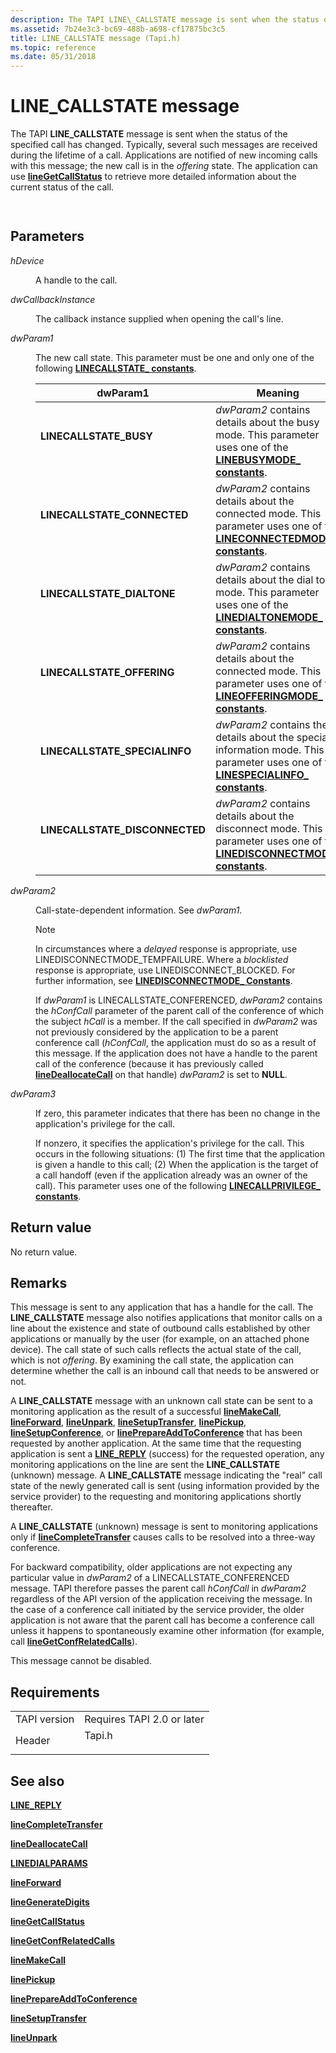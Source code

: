```yaml
---
description: The TAPI LINE\_CALLSTATE message is sent when the status of the specified call has changed.
ms.assetid: 7b24e3c3-bc69-488b-a698-cf17875bc3c5
title: LINE_CALLSTATE message (Tapi.h)
ms.topic: reference
ms.date: 05/31/2018
---
```


# LINE\_CALLSTATE message

The TAPI **LINE\_CALLSTATE** message is sent when the status of the specified call has changed. Typically, several such messages are received during the lifetime of a call. Applications are notified of new incoming calls with this message; the new call is in the *offering* state. The application can use [**lineGetCallStatus**](/windows/desktop/api/Tapi/nf-tapi-linegetcallstatus) to retrieve more detailed information about the current status of the call.


```C++
            
```



## Parameters

<dl> <dt>

*hDevice* 
</dt> <dd>

A handle to the call.

</dd> <dt>

*dwCallbackInstance* 
</dt> <dd>

The callback instance supplied when opening the call's line.

</dd> <dt>

*dwParam1* 
</dt> <dd>

The new call state. This parameter must be one and only one of the following [**LINECALLSTATE\_ constants**](linecallstate--constants.md).



| dwParam1                                                                                                                                                                                             | Meaning                                                                                                                                                                          |
|------------------------------------------------------------------------------------------------------------------------------------------------------------------------------------------------------|----------------------------------------------------------------------------------------------------------------------------------------------------------------------------------|
| <span id="LINECALLSTATE_BUSY"></span><span id="linecallstate_busy"></span><dl> <dt>**LINECALLSTATE\_BUSY**</dt> </dl>                         | *dwParam2* contains details about the busy mode. This parameter uses one of the [**LINEBUSYMODE\_ constants**](linebusymode--constants.md).<br/>                          |
| <span id="LINECALLSTATE_CONNECTED"></span><span id="linecallstate_connected"></span><dl> <dt>**LINECALLSTATE\_CONNECTED**</dt> </dl>          | *dwParam2* contains details about the connected mode. This parameter uses one of the [**LINECONNECTEDMODE\_ constants**](lineconnectedmode--constants.md).<br/>           |
| <span id="LINECALLSTATE_DIALTONE"></span><span id="linecallstate_dialtone"></span><dl> <dt>**LINECALLSTATE\_DIALTONE**</dt> </dl>             | *dwParam2* contains details about the dial tone mode. This parameter uses one of the [**LINEDIALTONEMODE\_ constants**](linedialtonemode--constants.md).<br/>             |
| <span id="LINECALLSTATE_OFFERING"></span><span id="linecallstate_offering"></span><dl> <dt>**LINECALLSTATE\_OFFERING**</dt> </dl>             | *dwParam2* contains details about the connected mode. This parameter uses one of the [**LINEOFFERINGMODE\_ constants**](lineofferingmode--constants.md).<br/>             |
| <span id="LINECALLSTATE_SPECIALINFO"></span><span id="linecallstate_specialinfo"></span><dl> <dt>**LINECALLSTATE\_SPECIALINFO**</dt> </dl>    | *dwParam2* contains the details about the special information mode. This parameter uses one of the [**LINESPECIALINFO\_ constants**](linespecialinfo--constants.md).<br/> |
| <span id="LINECALLSTATE_DISCONNECTED"></span><span id="linecallstate_disconnected"></span><dl> <dt>**LINECALLSTATE\_DISCONNECTED**</dt> </dl> | *dwParam2* contains details about the disconnect mode. This parameter uses one of the [**LINEDISCONNECTMODE\_ constants**](linedisconnectmode--constants.md).<br/>        |



 

</dd> <dt>

*dwParam2* 
</dt> <dd>

Call-state-dependent information. See *dwParam1*.

> [!Note]  
> In circumstances where a *delayed* response is appropriate, use LINEDISCONNECTMODE\_TEMPFAILURE. Where a *blocklisted* response is appropriate, use LINEDISCONNECT\_BLOCKED. For further information, see [**LINEDISCONNECTMODE\_ Constants**](linedisconnectmode--constants.md).

 

If *dwParam1* is LINECALLSTATE\_CONFERENCED, *dwParam2* contains the *hConfCall* parameter of the parent call of the conference of which the subject *hCall* is a member. If the call specified in *dwParam2* was not previously considered by the application to be a parent conference call (*hConfCall*, the application must do so as a result of this message. If the application does not have a handle to the parent call of the conference (because it has previously called [**lineDeallocateCall**](/windows/desktop/api/Tapi/nf-tapi-linedeallocatecall) on that handle) *dwParam2* is set to **NULL**.

</dd> <dt>

*dwParam3* 
</dt> <dd>

If zero, this parameter indicates that there has been no change in the application's privilege for the call.

If nonzero, it specifies the application's privilege for the call. This occurs in the following situations: (1) The first time that the application is given a handle to this call; (2) When the application is the target of a call handoff (even if the application already was an owner of the call). This parameter uses one of the following [**LINECALLPRIVILEGE\_ constants**](linecallprivilege--constants.md).

</dd> </dl>

## Return value

No return value.

## Remarks

This message is sent to any application that has a handle for the call. The **LINE\_CALLSTATE** message also notifies applications that monitor calls on a line about the existence and state of outbound calls established by other applications or manually by the user (for example, on an attached phone device). The call state of such calls reflects the actual state of the call, which is not *offering*. By examining the call state, the application can determine whether the call is an inbound call that needs to be answered or not.

A **LINE\_CALLSTATE** message with an unknown call state can be sent to a monitoring application as the result of a successful [**lineMakeCall**](/windows/desktop/api/Tapi/nf-tapi-linemakecall), [**lineForward**](/windows/desktop/api/Tapi/nf-tapi-lineforward), [**lineUnpark**](/windows/desktop/api/Tapi/nf-tapi-lineunpark), [**lineSetupTransfer**](/windows/desktop/api/Tapi/nf-tapi-linesetuptransfer), [**linePickup**](/windows/desktop/api/Tapi/nf-tapi-linepickup), [**lineSetupConference**](/windows/desktop/api/Tapi/nf-tapi-linesetupconference), or [**linePrepareAddToConference**](/windows/desktop/api/Tapi/nf-tapi-lineprepareaddtoconference) that has been requested by another application. At the same time that the requesting application is sent a [**LINE\_REPLY**](line-reply.md) (success) for the requested operation, any monitoring applications on the line are sent the **LINE\_CALLSTATE** (unknown) message. A **LINE\_CALLSTATE** message indicating the "real" call state of the newly generated call is sent (using information provided by the service provider) to the requesting and monitoring applications shortly thereafter.

A **LINE\_CALLSTATE** (unknown) message is sent to monitoring applications only if [**lineCompleteTransfer**](/windows/desktop/api/Tapi/nf-tapi-linecompletetransfer) causes calls to be resolved into a three-way conference.

For backward compatibility, older applications are not expecting any particular value in *dwParam2* of a LINECALLSTATE\_CONFERENCED message. TAPI therefore passes the parent call *hConfCall* in *dwParam2* regardless of the API version of the application receiving the message. In the case of a conference call initiated by the service provider, the older application is not aware that the parent call has become a conference call unless it happens to spontaneously examine other information (for example, call [**lineGetConfRelatedCalls**](/windows/desktop/api/Tapi/nf-tapi-linegetconfrelatedcalls)).

This message cannot be disabled.

## Requirements



|                         |                                                                                   |
|-------------------------|-----------------------------------------------------------------------------------|
| TAPI version<br/> | Requires TAPI 2.0 or later<br/>                                             |
| Header<br/>       | <dl> <dt>Tapi.h</dt> </dl> |



## See also

<dl> <dt>

[**LINE\_REPLY**](line-reply.md)
</dt> <dt>

[**lineCompleteTransfer**](/windows/desktop/api/Tapi/nf-tapi-linecompletetransfer)
</dt> <dt>

[**lineDeallocateCall**](/windows/desktop/api/Tapi/nf-tapi-linedeallocatecall)
</dt> <dt>

[**LINEDIALPARAMS**](/windows/desktop/api/Tapi/ns-tapi-linedialparams)
</dt> <dt>

[**lineForward**](/windows/desktop/api/Tapi/nf-tapi-lineforward)
</dt> <dt>

[**lineGenerateDigits**](/windows/desktop/api/Tapi/nf-tapi-linegeneratedigits)
</dt> <dt>

[**lineGetCallStatus**](/windows/desktop/api/Tapi/nf-tapi-linegetcallstatus)
</dt> <dt>

[**lineGetConfRelatedCalls**](/windows/desktop/api/Tapi/nf-tapi-linegetconfrelatedcalls)
</dt> <dt>

[**lineMakeCall**](/windows/desktop/api/Tapi/nf-tapi-linemakecall)
</dt> <dt>

[**linePickup**](/windows/desktop/api/Tapi/nf-tapi-linepickup)
</dt> <dt>

[**linePrepareAddToConference**](/windows/desktop/api/Tapi/nf-tapi-lineprepareaddtoconference)
</dt> <dt>

[**lineSetupTransfer**](/windows/desktop/api/Tapi/nf-tapi-linesetuptransfer)
</dt> <dt>

[**lineUnpark**](/windows/desktop/api/Tapi/nf-tapi-lineunpark)
</dt> </dl>

 

 




